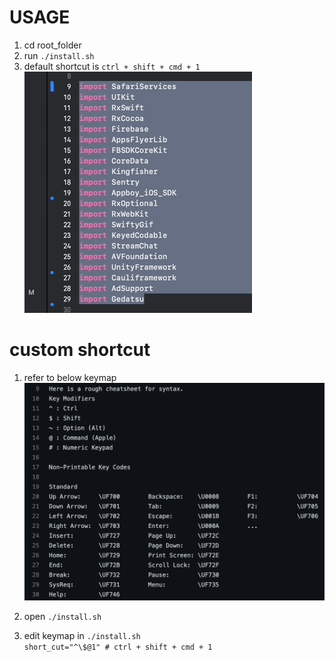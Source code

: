 # USAGE
1. cd root_folder
2. run `./install.sh`
3. default shortcut is `ctrl + shift + cmd + 1`
![usage](/images/sort_by_length.gif)
# custom shortcut
1. refer to below keymap
![키맵](/images/keymap.png)

2. open `./install.sh`

3. edit keymap in `./install.sh`  
`short_cut="^\$@1" # ctrl + shift + cmd + 1`